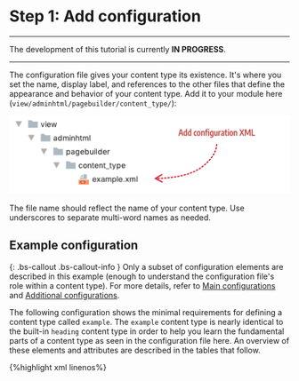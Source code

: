 <!-- {% raw %} -->

# Step 1: Add configuration

***
The development of this tutorial is currently **IN PROGRESS**.

***

The configuration file gives your content type its existence. It's where you set the name, display label, and references to the other files that define the appearance and behavior of your content type. Add it to your module here (`view/adminhtml/pagebuilder/content_type/`):

![Create config file](../images/step1-add-config-file.png)

The file name should reflect the name of your content type. Use underscores to separate multi-word names as needed. 

## Example configuration

{: .bs-callout .bs-callout-info }
Only a subset of configuration elements are described in this example (enough to understand the configuration file's role within a content type). For more details, refer to [Main configurations](../configurations/content-type-configuration.md) and [Additional configurations](../configurations/additional-configurations.md).


The following configuration shows the minimal requirements for defining a content type called `example`. The `example` content type is nearly identical to the built-in `heading` content type in order to help you learn the fundamental parts of a content type as seen in the configuration file here. An overview of these elements and attributes are described in the tables that follow.

{%highlight xml linenos%}

<?xml version="1.0"?>
<config xmlns:xsi="http://www.w3.org/2001/XMLSchema-instance" xsi:noNamespaceSchemaLocation="urn:magento:module:Magento_PageBuilder:etc/content_type.xsd">
  <type name="example"
        label="Example"
        group="elements"
        component="Magento_PageBuilder/js/content-type"
        preview_component="Vendor_Module/js/content-type/example/preview"
        master_component="Magento_PageBuilder/js/content-type/master"
        form="pagebuilder_example_form"
        icon="icon-pagebuilder-heading"
        sortOrder="21"
        translate="label">
    <children default_policy="deny"/>
    <appearances>
      <appearance name="default"
                  default="true"
                  preview_template="Vendor_Module/content-type/example/default/preview"
                  render_template="Vendor_Module/content-type/example/default/master"
                  reader="Magento_PageBuilder/js/master-format/read/configurable">
        <elements>
          <element name="main">
            <style name="text_align" source="text_align"/>
            <style name="border" source="border_style" converter="Magento_PageBuilder/js/converter/style/border-style"/>
            <style name="border_color" source="border_color"/>
            <style name="border_width" source="border_width" converter="Magento_PageBuilder/js/converter/style/border-width"/>
            <style name="border_radius" source="border_radius" converter="Magento_PageBuilder/js/converter/style/remove-px"/>
            <style name="display" source="display" converter="Magento_PageBuilder/js/converter/style/display" preview_converter="Magento_PageBuilder/js/converter/style/preview/display"/>
            <style name="margins" storage_key="margins_and_padding" reader="Magento_PageBuilder/js/property/margins" converter="Magento_PageBuilder/js/converter/style/margins"/>
            <style name="padding" storage_key="margins_and_padding" reader="Magento_PageBuilder/js/property/paddings" converter="Magento_PageBuilder/js/converter/style/paddings"/>
            <attribute name="name" source="data-role"/>
            <attribute name="appearance" source="data-appearance"/>
            <html name="example_text" converter="Magento_PageBuilder/js/converter/html/tag-escaper"/>
            <css name="css_classes"/>
          </element>
        </elements>
      </appearance>
    </appearances>
  </type>
</config>

{%endhighlight%}

## The `type` node

The `<type>` node defines the key properties of your content type. The attributes are described here:

| Attribute           | Description                                                                                                                                                                                                                                                                                                                                       |
|---------------------|---------------------------------------------------------------------------------------------------------------------------------------------------------------------------------------------------------------------------------------------------------------------------------------------------------------------------------------------------|
| `name`              | Name of the content type that Magento uses for XML merging. The convention for using multi-word names is to separate the words with hyphens.                                                                                                                                                                                                      |
| `label`             | Label displayed in the Page Builder panel, option menu, and on the Admin stage.                                                                                                                                                                                                                                                                   |
| `group`             | Group or category in the panel menu where your content type is displayed. The default groups are Layout, Elements, Media, and Add Content. See [Panel configurations](../configurations/panel-configurations.md) for more details.                                                                                                                |
| `component`         | Currently there are two component types to choose from: `content-type` and `content-type-collection`. Use `Magento_PageBuilder/js/content-type` for static content types that do not have children. Use `Magento_PageBuilder/js/content-type-collection` for content types that can contain children, otherwise known as container content types. |
| `preview_component` | JavaScript file that provides preview-specific rendering logic within the Admin UI.                                                                                                                                                                                                                                                               |
| `master_component`  | JavaScript file that provides master format rendering logic generic for all appearances of your content type when rendered on the storefront.                                                                                                                                                                                                     |
| `form`              | UI component form that provides the form controls for editing your content type.                                                                                                                                                                                                                                                                  |
| `icon`              | Optional. PNG or SVG image displayed in the Page Builder panel alongside the label.                                                                                                                                                                                                                                                               |
| `is_hideable`       | Optional. Default `true`. Include it only when you want to set it to `false` to prevent the end-user from hiding your  content type on demand, using a button (eye icon) in the options menu. A setting of false will remove the hide button from the options menu.                                                                               |
| `translate`         | Identifies the attribute you want Magento to translate. Here, the `label` value is set for translation.                                                                                                                                                                                                                                           |

## The `appearance` node

The purpose of the `<appearance>` node in a configuration is to define how your content type appears when it is dragged on the stage in the in the Admin UI (using the`preview.html` template) and when it's displayed in the storefront for customers (using the `master.html` template).

The `<appearance>` attributes are described as follows:

| Attribute          | Description                                                                                                                                             |
|--------------------|---------------------------------------------------------------------------------------------------------------------------------------------------------|
| `name`             | Name of the appearance for extending as needed.                                                                                                         |
| `default`          | Content types must specify one of the appearances as the default appearance. That means if you only have one appearance, it must be set as the default. |
| `preview_template` | `preview.html` - the HTML template for rendering the preview appearance of a content type within the Admin.                                             |
| `render_template`  | `master.html` - the HTML template for rendering the storefront appearance of a content type for customers.                                              |
| `reader`           | Reads data for the content type from the master format                                                                                                  |

All content types must have at least one `<appearance>` defined within the `<appearances>` node.

## The `elements` node

The purpose of `<elements>` node in the configuration is to map the data from the form to the content type's master format so that the values entered in the editor can be stored and rendered correctly within both the Admin preview and the storefront. These nodes will be explained more fully in Step 4: Add editor.

## Next

At this point, if you try to view Page Builder you get an error noting that the `preview_template` and `render_template` from the `<appearance>` element are missing. These templates are referenced in the `example.xml` config file, but we have not yet created them. Let's do that next in [Step 2: Add templates](step-2-add-templates.md).

<!-- {% endraw %} -->